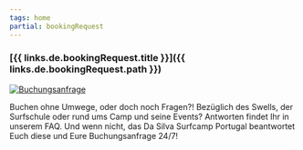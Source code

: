 ```yaml
---
tags: home
partial: bookingRequest
---
```


### [{{ links.de.bookingRequest.title }}]({{ links.de.bookingRequest.path }})

<div class="decoration-icon-frame">
  <a href="{{ links.de.bookingRequest.path }}">
    <img src="/_assets/icons/fa/bomb-solid.svg" alt="Buchungsanfrage" class="decoration-icon"/>
  </a>
</div>

Buchen ohne Umwege, oder doch noch Fragen?! Bezüglich des Swells, der Surfschule oder rund ums Camp und seine Events? Antworten findet Ihr in unserem FAQ. Und wenn nicht, das Da Silva Surfcamp Portugal beantwortet Euch diese und Eure Buchungsanfrage 24/7!
